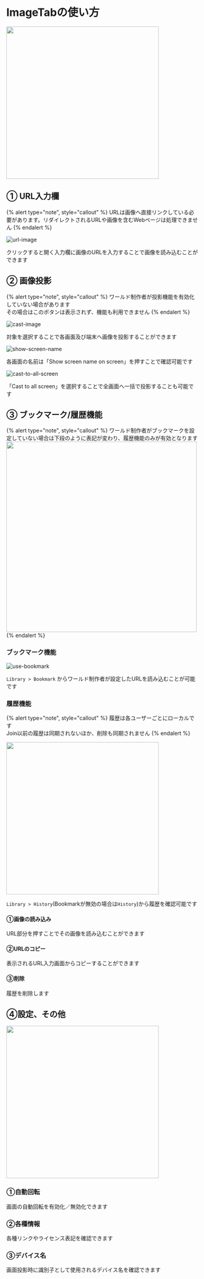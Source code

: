 # ImageTabの使い方

<img src="https://github.com/o-tr/image-tab/assets/155529332/b728d56c-becf-473a-909d-6f07727e93b6" width=400>

## ① URL入力欄

{% alert type="note", style="callout" %}
URLは画像へ直接リンクしている必要があります。リダイレクトされるURLや画像を含むWebページは処理できません
{% endalert %}

![url-image](https://github.com/o-tr/image-tab/assets/155529332/7018be5a-6d83-477a-8dfe-da6e45e46feb)

クリックすると開く入力欄に画像のURLを入力することで画像を読み込むことができます

## ② 画像投影

{% alert type="note", style="callout" %}
ワールド制作者が投影機能を有効化していない場合があります  
その場合はこのボタンは表示されず、機能も利用できません
{% endalert %}

![cast-image](https://github.com/o-tr/image-tab/assets/155529332/f90e9d52-4fa6-44a9-bfce-e2fb8ad05c12)

対象を選択することで各画面及び端末へ画像を投影することができます

![show-screen-name](https://github.com/o-tr/image-tab/assets/155529332/c4143397-7bfa-4c04-9113-6204f99595d5)

各画面の名前は「Show screen name on screen」を押すことで確認可能です

![cast-to-all-screen](https://github.com/o-tr/image-tab/assets/155529332/9f2635a7-09e8-4d9e-9c0f-c049b797e1d8)

「Cast to all screen」を選択することで全画面へ一括で投影することも可能です

## ③ ブックマーク/履歴機能

{% alert type="note", style="callout" %}
ワールド制作者がブックマークを設定していない場合は下段のように表記が変わり、履歴機能のみが有効となります  
<img src="https://github.com/o-tr/image-tab/assets/155529332/a4ef2426-a2b7-4123-999f-f112a4fc72ff" width=500>
{% endalert %}

### ブックマーク機能

![use-bookmark](https://github.com/o-tr/image-tab/assets/155529332/756777b1-298a-4aa3-8a3e-7e615095f9f3)

`Library > Bookmark` からワールド制作者が設定したURLを読み込むことが可能です

### 履歴機能

{% alert type="note", style="callout" %}
履歴は各ユーザーごとにローカルです  
Join以前の履歴は同期されないほか、削除も同期されません
{% endalert %}

<img src="https://github.com/o-tr/image-tab/assets/155529332/65338f05-e2e8-45bf-a852-9cd1c01a6061" width=400>

`Library > History`(Bookmarkが無効の場合は`History`)から履歴を確認可能です

#### ①画像の読み込み

URL部分を押すことでその画像を読み込むことができます

#### ②URLのコピー

表示されるURL入力画面からコピーすることができます

#### ③削除

履歴を削除します

## ④設定、その他

<img src="https://github.com/o-tr/image-tab/assets/155529332/4c83c016-e37d-41c8-9279-831021dc6472" width=400>

### ①自動回転

画面の自動回転を有効化／無効化できます

### ②各種情報

各種リンクやライセンス表記を確認できます

### ③デバイス名

画面投影時に識別子として使用されるデバイス名を確認できます
